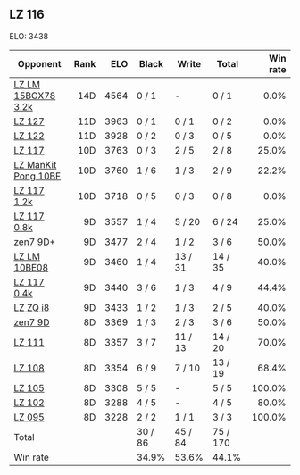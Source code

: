 ## LZ 116 ##

ELO: 3438

Opponent | Rank | ELO | Black | Write | Total | Win rate
---------|-----:|----:|-------|-------|-------|-------:
[LZ LM 15BGX78 3.2k](LZ%20LM%2015BGX78%203.2k.md) | 14D | 4564 | 0 / 1 | - | 0 / 1 | 0.0%
[LZ 127](LZ%20127.md) | 11D | 3963 | 0 / 1 | 0 / 1 | 0 / 2 | 0.0%
[LZ 122](LZ%20122.md) | 11D | 3928 | 0 / 2 | 0 / 3 | 0 / 5 | 0.0%
[LZ 117](LZ%20117.md) | 10D | 3763 | 0 / 3 | 2 / 5 | 2 / 8 | 25.0%
[LZ ManKit Pong 10BF](LZ%20ManKit%20Pong%2010BF.md) | 10D | 3760 | 1 / 6 | 1 / 3 | 2 / 9 | 22.2%
[LZ 117 1.2k](LZ%20117%201.2k.md) | 10D | 3718 | 0 / 5 | 0 / 3 | 0 / 8 | 0.0%
[LZ 117 0.8k](LZ%20117%200.8k.md) | 9D | 3557 | 1 / 4 | 5 / 20 | 6 / 24 | 25.0%
[zen7 9D+](zen7%209D+.md) | 9D | 3477 | 2 / 4 | 1 / 2 | 3 / 6 | 50.0%
[LZ LM 10BE08](LZ%20LM%2010BE08.md) | 9D | 3460 | 1 / 4 | 13 / 31 | 14 / 35 | 40.0%
[LZ 117 0.4k](LZ%20117%200.4k.md) | 9D | 3440 | 3 / 6 | 1 / 3 | 4 / 9 | 44.4%
[LZ ZQ i8](LZ%20ZQ%20i8.md) | 9D | 3433 | 1 / 2 | 1 / 3 | 2 / 5 | 40.0%
[zen7 9D](zen7%209D.md) | 8D | 3369 | 1 / 3 | 2 / 3 | 3 / 6 | 50.0%
[LZ 111](LZ%20111.md) | 8D | 3357 | 3 / 7 | 11 / 13 | 14 / 20 | 70.0%
[LZ 108](LZ%20108.md) | 8D | 3354 | 6 / 9 | 7 / 10 | 13 / 19 | 68.4%
[LZ 105](LZ%20105.md) | 8D | 3308 | 5 / 5 | - | 5 / 5 | 100.0%
[LZ 102](LZ%20102.md) | 8D | 3288 | 4 / 5 | - | 4 / 5 | 80.0%
[LZ 095](LZ%20095.md) | 8D | 3228 | 2 / 2 | 1 / 1 | 3 / 3 | 100.0%
Total | | | 30 / 86 | 45 / 84 | 75 / 170 | 
Win rate| | | 34.9% | 53.6% | 44.1% | 
